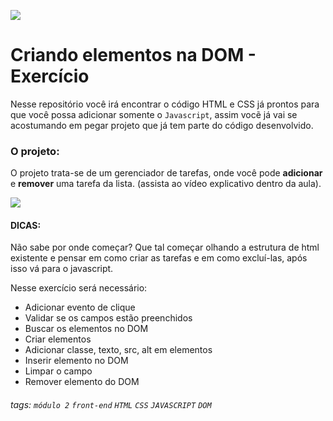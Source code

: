 ![](https://i.imgur.com/xG74tOh.png)

# Criando elementos na DOM - Exercício

Nesse repositório você irá encontrar o código HTML e CSS já prontos para que você possa adicionar somente o `Javascript`, assim vocẽ já vai se acostumando em pegar projeto que já tem parte do código desenvolvido.

### O projeto:

O projeto trata-se de um gerenciador de tarefas, onde você pode **adicionar** e **remover** uma tarefa da lista. (assista ao vídeo explicativo dentro da aula).

![](https://i.imgur.com/yWQSKTo.png)

#### **DICAS:**
Não sabe por onde começar? Que tal começar olhando a estrutura de html existente e pensar  em como criar as tarefas e em como excluí-las, após isso vá para o javascript.

Nesse exercício será necessário:
- Adicionar evento de clique
- Validar se os campos estão preenchidos
- Buscar os elementos no DOM
- Criar elementos
- Adicionar classe, texto, src, alt em elementos
- Inserir elemento no DOM
- Limpar o campo
- Remover elemento do DOM

###### tags: `módulo 2` `front-end` `HTML` `CSS` `JAVASCRIPT` `DOM`
